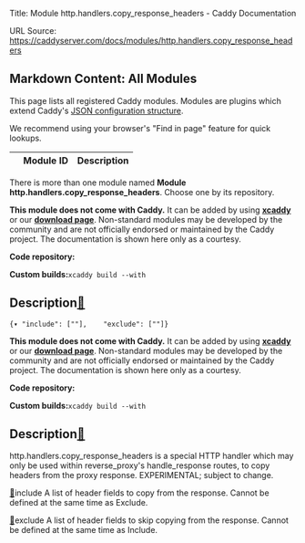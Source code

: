 Title: Module http.handlers.copy_response_headers - Caddy Documentation

URL Source: https://caddyserver.com/docs/modules/http.handlers.copy_response_headers

Markdown Content:
All Modules
-----------

This page lists all registered Caddy modules. Modules are plugins which extend Caddy's [JSON configuration structure](https://caddyserver.com/docs/json/).

We recommend using your browser's "Find in page" feature for quick lookups.

|  | Module ID | Description |
| --- | --- | --- |

There is more than one module named **Module http.handlers.copy_response_headers**. Choose one by its repository.

**This module does not come with Caddy.** It can be added by using **[xcaddy](https://caddyserver.com/docs/build#xcaddy)** or our **[download page](https://caddyserver.com/download)**. Non-standard modules may be developed by the community and are not officially endorsed or maintained by the Caddy project. The documentation is shown here only as a courtesy.

**Code repository:**

**Custom builds:**`xcaddy build --with`

Description[🔗](https://caddyserver.com/docs/modules/http.handlers.copy_response_headers#docs "Direct link")
------------------------------------------------------------------------------------------------------------

`{▾	"include": [""],	"exclude": [""]}`

**This module does not come with Caddy.** It can be added by using **[xcaddy](https://caddyserver.com/docs/build#xcaddy)** or our **[download page](https://caddyserver.com/download)**. Non-standard modules may be developed by the community and are not officially endorsed or maintained by the Caddy project. The documentation is shown here only as a courtesy.

**Code repository:**

**Custom builds:**`xcaddy build --with`

Description[🔗](https://caddyserver.com/docs/modules/http.handlers.copy_response_headers#docs "Direct link")
------------------------------------------------------------------------------------------------------------

http.handlers.copy_response_headers is a special HTTP handler which may only be used within reverse_proxy's handle_response routes, to copy headers from the proxy response. EXPERIMENTAL; subject to change.

[🔗](https://caddyserver.com/docs/modules/http.handlers.copy_response_headers#include)include
A list of header fields to copy from the response. Cannot be defined at the same time as Exclude.

[🔗](https://caddyserver.com/docs/modules/http.handlers.copy_response_headers#exclude)exclude
A list of header fields to skip copying from the response. Cannot be defined at the same time as Include.
